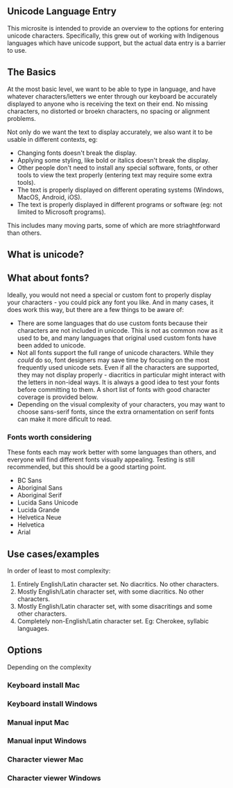 ## Unicode Language Entry

This microsite is intended to provide an overview to the options for entering unicode characters. Specifically, this grew out of working with Indigenous languages which have unicode support, but the actual data entry is a barrier to use.

## The Basics

At the most basic level, we want to be able to type in language, and have whatever characters/letters we enter through our keyboard be accurately displayed to anyone who is receiving the text on their end. No missing characters, no distorted or broekn characters, no spacing or alignment problems. 

Not only do we want the text to display accurately, we also want it to be usable in different contexts, eg:
- Changing fonts doesn't break the display.
- Applying some styling, like bold or italics doesn't break the display.
- Other people don't need to install any special software, fonts, or other tools to view the text properly (entering text may require some extra tools).
- The text is properly displayed on different operating systems (Windows, MacOS, Android, iOS).
- The text is properly displayed in different programs or software (eg: not limited to Microsoft programs).

This includes many moving parts, some of which are more striaghtforward than others.





## What is unicode?



## What about fonts?

Ideally, you would not need a special or custom font to properly display your characters - you could pick any font you like. And in many cases, it does work this way, but there are a few things to be aware of:
* There are some languages that do use custom fonts because their characters are not included in unicode. This is not as common now as it used to be, and many languages that original used custom fonts have been added to unicode.
* Not all fonts support the full range of unicode characters. While they *could* do so, font designers may save time by focusing on the most frequently used unicode sets. Even if all the characters are supported, they may not display properly - diacritics in particular might interact with the letters in non-ideal ways. It is always a good idea to test your fonts before committing to them. A short list of fonts with good character coverage is provided below.
* Depending on the visual complexity of your characters, you may want to choose sans-serif fonts, since the extra ornamentation on serif fonts can make it more dificult to read.

### Fonts worth considering

These fonts each may work better with some languages than others, and everyone will find different fonts visually appealing. Testing is still recommended, but this should be a good starting point.
* BC Sans
* Aboriginal Sans
* Aboriginal Serif
* Lucida Sans Unicode
* Lucida Grande
* Helvetica Neue
* Helvetica
* Arial

## Use cases/examples

In order of least to most complexity:

1. Entirely English/Latin character set. No diacritics. No other characters. 
2. Mostly English/Latin character set, with some diacritics. No other characters.
3. Mostly English/Latin character set, with some disacritings and some other characters.
4. Completely non-English/Latin character set. Eg: Cherokee, syllabic languages.

## Options

Depending on the complexity

### Keyboard install Mac

### Keyboard install Windows

### Manual input Mac

### Manual input Windows

### Character viewer Mac

### Character viewer Windows
